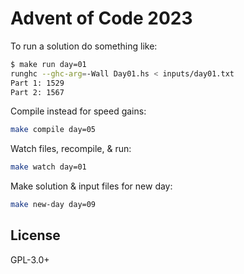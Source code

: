 # Advent of Code 2023

To run a solution do something like:

```sh
$ make run day=01
runghc --ghc-arg=-Wall Day01.hs < inputs/day01.txt
Part 1: 1529
Part 2: 1567
```

Compile instead for speed gains:

```sh
make compile day=05
```

Watch files, recompile, & run:

```sh
make watch day=01
```

Make solution & input files for new day:

```sh
make new-day day=09
```


## License

GPL-3.0+
